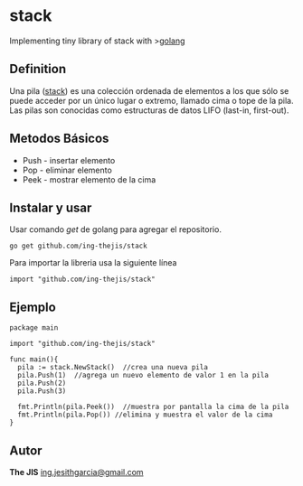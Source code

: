 # stack
Implementing tiny library of stack with >[golang](https://golang.org/)

## Definition
Una pila ([stack](https://es.wikipedia.org/wiki/Pila_(inform%C3%A1tica))) es una colección ordenada de elementos a los que sólo se puede acceder por un único lugar o extremo, llamado cima o tope de la pila. Las pilas son conocidas como estructuras de datos LIFO (last-in, first-out).

## Metodos Básicos
* Push - insertar elemento
* Pop - eliminar elemento
* Peek - mostrar elemento de la cima 

## Instalar y usar 
Usar comando *get* de golang para agregar el repositorio.
```golang
go get github.com/ing-thejis/stack
```
Para importar la libreria usa la siguiente línea

```golang
import "github.com/ing-thejis/stack"
```

## Ejemplo
```golang
package main

import "github.com/ing-thejis/stack"

func main(){
  pila := stack.NewStack()  //crea una nueva pila
  pila.Push(1)  //agrega un nuevo elemento de valor 1 en la pila
  pila.Push(2)
  pila.Push(3)
  
  fmt.Println(pila.Peek())  //muestra por pantalla la cima de la pila
  fmt.Println(pila.Pop()) //elimina y muestra el valor de la cima
}
``` 
## Autor
**The JIS** <ing.jesithgarcia@gmail.com>
